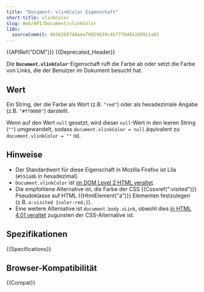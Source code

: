 ```yaml
---
title: "Document: vlinkColor Eigenschaft"
short-title: vlinkColor
slug: Web/API/Document/vlinkColor
l10n:
  sourceCommit: 4656260748aea78929639c4bf776d643d9911a82
---
```


{{APIRef("DOM")}} {{Deprecated_Header}}

Die **`Document.vlinkColor`**-Eigenschaft ruft die Farbe ab oder setzt die Farbe von Links, die der Benutzer im Dokument besucht hat.

## Wert

Ein String, der die Farbe als Wort (z.B. `"red"`) oder als hexadezimale Angabe (z.B. `"#ff0000"`) darstellt.

Wenn auf den Wert `null` gesetzt, wird dieser `null`-Wert in den leeren String (`""`) umgewandelt, sodass `document.vlinkColor = null` äquivalent zu `document.vlinkColor = ""` ist.

## Hinweise

- Der Standardwert für diese Eigenschaft in Mozilla Firefox ist Lila
  (`#551a8b` in hexadezimal).
- `Document.vlinkColor` ist [im DOM Level 2 HTML veraltet](https://www.w3.org/TR/DOM-Level-2-HTML/html.html#ID-26809268).
- Die empfohlene Alternative ist, die Farbe der CSS {{Cssxref(":visited")}} Pseudoklasse auf HTML {{HtmlElement("a")}} Elementen festzulegen (z.B. `a:visited {color:red;}`).
- Eine weitere Alternative ist `document.body.vLink`, obwohl dies [in HTML 4.01 veraltet](https://www.w3.org/TR/html401/struct/global.html#adef-vlink) zugunsten der CSS-Alternative ist.

## Spezifikationen

{{Specifications}}

## Browser-Kompatibilität

{{Compat}}
